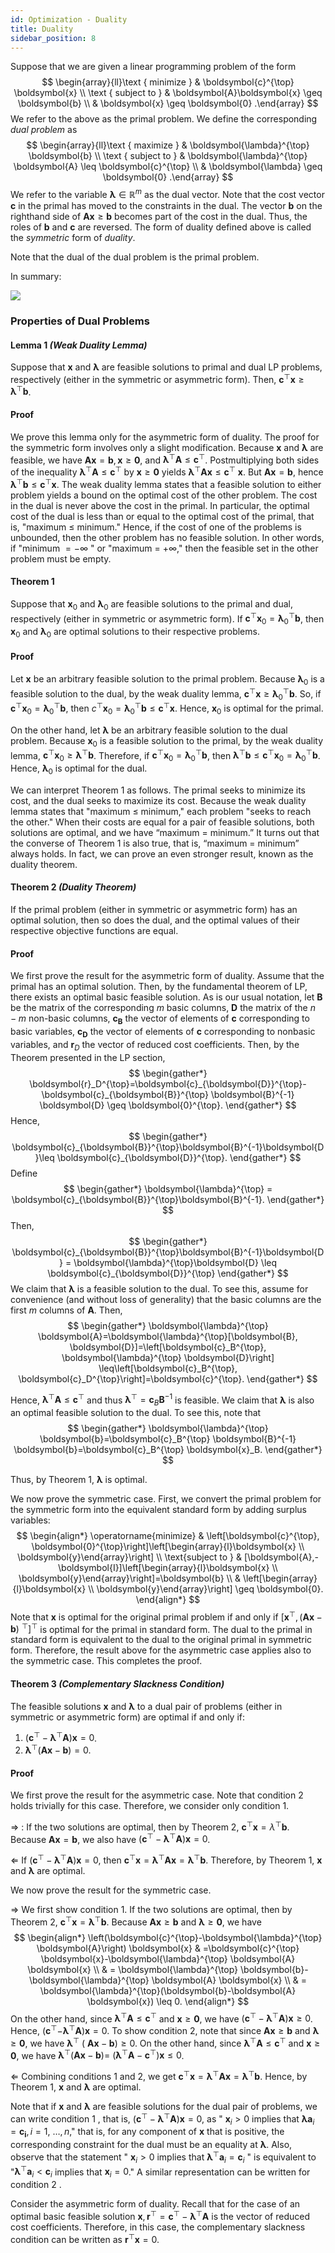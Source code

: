 ```yaml
---
id: Optimization - Duality
title: Duality
sidebar_position: 8
---
```


Suppose that we are given a linear programming problem of the form
$$
\begin{array}{ll}\text { minimize } & \boldsymbol{c}^{\top} \boldsymbol{x} \\ 
\text { subject to } & \boldsymbol{A}\boldsymbol{x} \geq \boldsymbol{b} \\ 
& \boldsymbol{x} \geq \boldsymbol{0} .\end{array}
$$
We refer to the above as the primal problem. We define the corresponding *dual problem* as
$$
\begin{array}{ll}\text { maximize } & \boldsymbol{\lambda}^{\top} \boldsymbol{b} \\ 
\text { subject to } & \boldsymbol{\lambda}^{\top} \boldsymbol{A} \leq \boldsymbol{c}^{\top} \\ 
& \boldsymbol{\lambda} \geq \boldsymbol{0} .\end{array}
$$
We refer to the variable $\boldsymbol{\lambda} \in \mathbb{R}^m$ as the dual vector. Note that the cost vector $\boldsymbol{c}$ in the primal has moved to the constraints in the dual. The vector $\boldsymbol{b}$ on the righthand side of $\boldsymbol{A} \boldsymbol{x} \geq \boldsymbol{b}$ becomes part of the cost in the dual. Thus, the roles of $\boldsymbol{b}$ and $\boldsymbol{c}$ are reversed. The form of duality defined above is called the *symmetric* form of *duality*.

Note that the dual of the dual problem is the primal problem.

In summary:

![](/img/Optimization/duality.png)

### Properties of Dual Problems

#### Lemma 1 _(Weak Duality Lemma)_

Suppose that $\boldsymbol{x}$ and $\boldsymbol{\lambda}$ are feasible solutions to primal and dual LP problems, respectively (either in the symmetric or asymmetric form). Then, $\boldsymbol{c}^{\top} \boldsymbol{x} \geq \boldsymbol{\lambda}^{\top} \boldsymbol{b}$.

#### Proof

We prove this lemma only for the asymmetric form of duality. The proof for the symmetric form involves only a slight modification.
Because $\boldsymbol{x}$ and $\boldsymbol{\lambda}$ are feasible, we have $\boldsymbol{A x}=\boldsymbol{b}, \boldsymbol{x} \geq \boldsymbol{0}$, and $\boldsymbol{\lambda}^{\top} \boldsymbol{A} \leq \boldsymbol{c}^{\top}$. Postmultiplying both sides of the inequality $\boldsymbol{\lambda}^{\top} \boldsymbol{A} \leq \boldsymbol{c}^{\top}$ by $\boldsymbol{x} \geq \boldsymbol{0}$ yields $\boldsymbol{\lambda}^{\top} \boldsymbol{A x} \leq \boldsymbol{c}^{\top}$ $\boldsymbol{x}$. But $\boldsymbol{A x}=\boldsymbol{b}$, hence $\boldsymbol{\lambda}^{\top} \boldsymbol{b} \leq \boldsymbol{c}^{\top} \boldsymbol{x}$.
The weak duality lemma states that a feasible solution to either problem yields a bound on the optimal cost of the other problem. The cost in the dual is never above the cost in the primal. In particular, the optimal cost of the dual is less than or equal to the optimal cost of the primal, that is, "maximum $\leq$ minimum." Hence, if the cost of one of the problems is unbounded, then the other problem has no feasible solution. In other words, if "minimum $=-\infty$ " or "maximum $=$ $+\infty$," then the feasible set in the other problem must be empty.

#### Theorem 1

Suppose that $\boldsymbol{x}_0$ and $\boldsymbol{\lambda}_0$ are feasible solutions to the primal and dual, respectively (either in symmetric or asymmetric form). If $\boldsymbol{c}^{\top} \boldsymbol{x}_0=\boldsymbol{\lambda}_0{ }^{\top} \boldsymbol{b}$, then $\boldsymbol{x}_0$ and $\boldsymbol{\lambda}_0$ are optimal solutions to their respective problems.

#### Proof

Let $\boldsymbol{x}$ be an arbitrary feasible solution to the primal problem. Because $\boldsymbol{\lambda}_0$ is a feasible solution to the dual, by the weak duality lemma, $\boldsymbol{c}^{\top} \boldsymbol{x} \geq \boldsymbol{\lambda}_0^{\top} \boldsymbol{b}$. So, if $\boldsymbol{c}^{\top}\boldsymbol{x}_0=\boldsymbol{\lambda}_0^{\top} \boldsymbol{b}$, then $c^{\top} \boldsymbol{x}_0=\boldsymbol{\lambda}_0^{\top} \boldsymbol{b} \leq \boldsymbol{c}^{\top} \boldsymbol{x}$. Hence, $\boldsymbol{x}_0$ is optimal for the primal.

On the other hand, let $\boldsymbol{\lambda}$ be an arbitrary feasible solution to the dual problem. Because $\boldsymbol{x}_0$ is a feasible solution to the primal, by the weak duality lemma, $\boldsymbol{c}^{\top} \boldsymbol{x}_0 \geq \boldsymbol{\lambda}^{\top} \boldsymbol{b}$. Therefore, if $\boldsymbol{c}^{\top} \boldsymbol{x}_0=\boldsymbol{\lambda}_0^{\top} \boldsymbol{b}$, then $\boldsymbol{\lambda}^{\top} \boldsymbol{b} \leq \boldsymbol{c}^{\top} \boldsymbol{x}_0=\boldsymbol{\lambda}_0^{\top} \boldsymbol{b}$. Hence, $\boldsymbol{\lambda}_0$ is optimal for the dual.

We can interpret Theorem 1 as follows. The primal seeks to minimize its cost, and the dual seeks to maximize its cost. Because the weak duality lemma states that "maximum $\leq$ minimum," each problem "seeks to reach the other." When their costs are equal for a pair of feasible solutions, both solutions are optimal, and we have “maximum = minimum.”
It turns out that the converse of Theorem 1 is also true, that is, “maximum = minimum” always holds. In fact, we can prove an even stronger result, known as the duality theorem.

#### Theorem 2 _(Duality Theorem)_

If the primal problem (either in symmetric or asymmetric form) has an optimal solution, then so does the dual, and the optimal values of their respective objective functions are equal.

#### Proof

We first prove the result for the asymmetric form of duality. Assume that the primal has an optimal solution. Then, by the fundamental theorem of LP, there exists an optimal basic feasible solution. As is our usual notation, let $\boldsymbol{B}$ be the matrix of the corresponding $m$ basic columns, $\boldsymbol{D}$ the matrix of the $n-m$ non-basic columns, $\boldsymbol{c}_{\boldsymbol{B}}$ the vector of elements of $\boldsymbol{c}$ corresponding to basic variables, $\boldsymbol{c}_{\boldsymbol{D}}$ the vector of elements of $\boldsymbol{c}$ corresponding to nonbasic variables, and $\boldsymbol{r}_D$ the vector of reduced cost coefficients. Then, by the Theorem presented in the LP section, 
$$
\begin{gather*}
\boldsymbol{r}_D^{\top}=\boldsymbol{c}_{\boldsymbol{D}}^{\top}-\boldsymbol{c}_{\boldsymbol{B}}^{\top} \boldsymbol{B}^{-1} \boldsymbol{D} \geq \boldsymbol{0}^{\top}.
\end{gather*}
$$
Hence, 
$$
\begin{gather*}
\boldsymbol{c}_{\boldsymbol{B}}^{\top}\boldsymbol{B}^{-1}\boldsymbol{D}\leq \boldsymbol{c}_{\boldsymbol{D}}^{\top}.
\end{gather*}
$$
Define
$$
\begin{gather*}
\boldsymbol{\lambda}^{\top} = \boldsymbol{c}_{\boldsymbol{B}}^{\top}\boldsymbol{B}^{-1}.
\end{gather*}
$$
Then,
$$
\begin{gather*}
\boldsymbol{c}_{\boldsymbol{B}}^{\top}\boldsymbol{B}^{-1}\boldsymbol{D} = \boldsymbol{\lambda}^{\top}\boldsymbol{D} \leq \boldsymbol{c}_{\boldsymbol{D}}^{\top}
\end{gather*}
$$
We claim that $\boldsymbol{\lambda}$ is a feasible solution to the dual. To see this, assume for convenience (and without loss of generality) that the basic columns are the first $m$ columns of $\boldsymbol{A}$. Then, 
$$
\begin{gather*}
\boldsymbol{\lambda}^{\top} \boldsymbol{A}=\boldsymbol{\lambda}^{\top}[\boldsymbol{B}, \boldsymbol{D}]=\left[\boldsymbol{c}_B^{\top}, \boldsymbol{\lambda}^{\top} \boldsymbol{D}\right] \leq\left[\boldsymbol{c}_B^{\top}, \boldsymbol{c}_D^{\top}\right]=\boldsymbol{c}^{\top}.
\end{gather*}
$$

Hence, $\boldsymbol{\lambda}^{\top} \boldsymbol{A} \leq \boldsymbol{c}^{\top}$ and thus $\boldsymbol{\lambda}^{\top}=\boldsymbol{c}_B \boldsymbol{B}^{-1}$ is feasible.
We claim that $\boldsymbol{\lambda}$ is also an optimal feasible solution to the dual. To see this, note that
$$
\begin{gather*}
\boldsymbol{\lambda}^{\top} \boldsymbol{b}=\boldsymbol{c}_B^{\top} \boldsymbol{B}^{-1} \boldsymbol{b}=\boldsymbol{c}_B^{\top} \boldsymbol{x}_B.
\end{gather*}
$$

Thus, by Theorem 1, $\boldsymbol{\lambda}$ is optimal.

We now prove the symmetric case. First, we convert the primal problem for the symmetric form into the equivalent standard form by adding surplus variables:
$$
\begin{align*}
\operatorname{minimize} & \left[\boldsymbol{c}^{\top}, \boldsymbol{0}^{\top}\right]\left[\begin{array}{l}\boldsymbol{x} \\ \boldsymbol{y}\end{array}\right] \\
\text{subject to } & [\boldsymbol{A},-\boldsymbol{I}]\left[\begin{array}{l}\boldsymbol{x} \\ \boldsymbol{y}\end{array}\right]=\boldsymbol{b} \\
& \left[\begin{array}{l}\boldsymbol{x} \\ \boldsymbol{y}\end{array}\right] \geq \boldsymbol{0}.
\end{align*}
$$
Note that $\boldsymbol{x}$ is optimal for the original primal problem if and only if $\left[\boldsymbol{x}^{\top},(\boldsymbol{A}\boldsymbol{x}-\boldsymbol{b})\right.$ $\left.{ }^{\top}\right]^{\top}$ is optimal for the primal in standard form. The dual to the primal in standard form is equivalent to the dual to the original primal in symmetric form. Therefore, the result above for the asymmetric case applies also to the symmetric case.
This completes the proof.

#### Theorem 3 _(Complementary Slackness Condition)_

The feasible solutions $\boldsymbol{x}$ and $\boldsymbol{\lambda}$ to a dual pair of problems (either in symmetric or asymmetric form) are optimal if and only if:
1. $\left(\boldsymbol{c}^{\top}-\boldsymbol{\lambda}^{\top} \boldsymbol{A}\right) \boldsymbol{x}=0$.
2. $\boldsymbol{\lambda}^{\top}(\boldsymbol{A} \boldsymbol{x}-\boldsymbol{b})=0$.

#### Proof

We first prove the result for the asymmetric case. Note that condition 2 holds trivially for this case. Therefore, we consider only condition 1.

$\Rightarrow$ : If the two solutions are optimal, then by Theorem 2, $\boldsymbol{c}^{\top} \boldsymbol{x}=\lambda^{\top} \boldsymbol{b}$. Because $\boldsymbol{A} \boldsymbol{x}=\boldsymbol{b}$, we also have $\left(\boldsymbol{c}^{\top}-\boldsymbol{\lambda}^{\top} \boldsymbol{A}\right) \boldsymbol{x}=0$.

$\Leftarrow$ If $\left(\boldsymbol{c}^{\top}-\boldsymbol{\lambda}^{\top} \boldsymbol{A}\right) \boldsymbol{x}=0$, then $\boldsymbol{c}^{\top} \boldsymbol{x}=\boldsymbol{\lambda}^{\top} \boldsymbol{A} \boldsymbol{x}=\boldsymbol{\lambda}^{\top} \boldsymbol{b}$. Therefore, by Theorem 1, $\boldsymbol{x}$ and $\boldsymbol{\lambda}$ are optimal.

We now prove the result for the symmetric case.

$\Rightarrow$ We first show condition 1. If the two solutions are optimal, then by Theorem 2, $\boldsymbol{c}^{\top} \boldsymbol{x}=\boldsymbol{\lambda}^{\top} \boldsymbol{b}$. Because $\boldsymbol{A x} \geq \boldsymbol{b}$ and $\boldsymbol{\lambda} \geq \boldsymbol{0}$, we have 
$$
\begin{align*}
\left(\boldsymbol{c}^{\top}-\boldsymbol{\lambda}^{\top} \boldsymbol{A}\right) \boldsymbol{x} & =\boldsymbol{c}^{\top} \boldsymbol{x}-\boldsymbol{\lambda}^{\top} \boldsymbol{A} \boldsymbol{x} \\
& = \boldsymbol{\lambda}^{\top} \boldsymbol{b}-\boldsymbol{\lambda}^{\top} \boldsymbol{A} \boldsymbol{x} \\
& = \boldsymbol{\lambda}^{\top}(\boldsymbol{b}-\boldsymbol{A} \boldsymbol{x}) \leq 0.
\end{align*}
$$
On the other hand, since $\boldsymbol{\lambda}^{\top} \boldsymbol{A} \leq \boldsymbol{c}^{\top}$ and $\boldsymbol{x} \geq \boldsymbol{0}$, we have $\left(\boldsymbol{c}^{\top}-\boldsymbol{\lambda}^{\top} \boldsymbol{A}\right) \boldsymbol{x} \geq 0$. Hence, $\left(\boldsymbol{c}^{\top}\right.$$\left.-\boldsymbol{\lambda}^{\top} \boldsymbol{A}\right) \boldsymbol{x}=0$. To show condition 2, note that since $\boldsymbol{A} \boldsymbol{x} \geq \boldsymbol{b}$ and $\boldsymbol{\lambda} \geq \mathbf{0}$, we have $\boldsymbol{\lambda}^{\top}$ ( $\boldsymbol{A x}-\boldsymbol{b}) \geq 0$. On the other hand, since $\boldsymbol{\lambda}^{\top} \boldsymbol{A} \leq \boldsymbol{c}^{\top}$ and $\boldsymbol{x} \geq \mathbf{0}$, we have $\boldsymbol{\lambda}^{\top}(\boldsymbol{A} \boldsymbol{x}-\boldsymbol{b})=$ $\left(\boldsymbol{\lambda}^{\top} \boldsymbol{A}-\boldsymbol{c}^{\top}\right) \boldsymbol{x} \leq 0$.

$\Leftarrow$ Combining conditions 1 and 2, we get $\boldsymbol{c}^{\top} \boldsymbol{x}=\boldsymbol{\lambda}^{\top} \boldsymbol{A} \boldsymbol{x}=\boldsymbol{\lambda}^{\top} \boldsymbol{b}$. Hence, by Theorem 1, $\boldsymbol{x}$ and $\boldsymbol{\lambda}$ are optimal.

Note that if $\boldsymbol{x}$ and $\boldsymbol{\lambda}$ are feasible solutions for the dual pair of problems, we can write condition 1 , that is, $\left(\boldsymbol{c}^{\top}-\boldsymbol{\lambda}^{\top} \boldsymbol{A}\right) \boldsymbol{x}=0$, as " $\boldsymbol{x}_i>0$ implies that $\boldsymbol{\lambda} \boldsymbol{a}_i=\boldsymbol{c}_{\boldsymbol{i}}, i=1$, $\ldots, n$," that is, for any component of $\boldsymbol{x}$ that is positive, the corresponding constraint for the dual must be an equality at $\boldsymbol{\lambda}$. Also, observe that the statement " $\boldsymbol{x}_i>0$ implies that $\boldsymbol{\lambda}^{\top} \boldsymbol{a}_i=\boldsymbol{c}_i$ " is equivalent to "$\boldsymbol{\lambda}^{\top} \boldsymbol{a}_i<\boldsymbol{c}_i$ implies that $\boldsymbol{x}_i=0$." A similar representation can be written for condition 2 .

Consider the asymmetric form of duality. Recall that for the case of an optimal basic feasible solution $\boldsymbol{x}, \boldsymbol{r}^{\top}=\boldsymbol{c}^{\top}-\boldsymbol{\lambda}^{\top} \boldsymbol{A}$ is the vector of reduced cost coefficients. Therefore, in this case, the complementary slackness condition can be written as $\boldsymbol{r}^{\top} \boldsymbol{x}=0$.